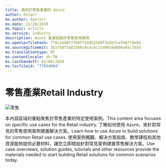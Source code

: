```yaml
---
title: 適用於零售產業的 Azure
author: dstarr
ms.author: dastarr
ms.date: 11/20/2019
ms.topic: article
ms.service: industry
description: Azure 產業經驗的零售使用案例
ms.openlocfilehash: f78ca39077fb8f754d52349f3e5b7cefb8ffde84
ms.sourcegitcommit: 3b175d73a82160c4cacec1ce00c6d804a93c765d
ms.translationtype: MT
ms.contentlocale: zh-TW
ms.lasthandoff: 02/06/2020
ms.locfileid: "77054094"
---
```

# <a name="retail-industry"></a><span data-ttu-id="4cc50-103">零售產業</span><span class="sxs-lookup"><span data-stu-id="4cc50-103">Retail Industry</span></span>

![零售](./assets/index-assets/retailers.png)

<span data-ttu-id="4cc50-105">本內容區域的重點聚焦於零售產業的特定使用案例。</span><span class="sxs-lookup"><span data-stu-id="4cc50-105">This content area focuses on specific use cases for the Retail industry.</span></span> <span data-ttu-id="4cc50-106">了解如何使用 Azure，來針對常見的零售使用案例建置解決方案。</span><span class="sxs-lookup"><span data-stu-id="4cc50-106">Learn how to use Azure to build solutions for common Retail use cases.</span></span> <span data-ttu-id="4cc50-107">使用案例概觀、解決方案指南、教學課程和其他資源能夠提供必要材料，讓您立即開始針對常見案例建置零售解決方案。</span><span class="sxs-lookup"><span data-stu-id="4cc50-107">Use case overviews, solution guides, tutorials and other resources provide the materials needed to start building Retail solutions for common scenarios today.</span></span>